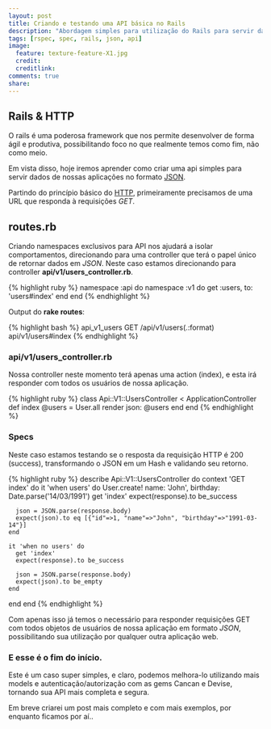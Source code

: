 ```yaml
---
layout: post
title: Criando e testando uma API básica no Rails
description: "Abordagem simples para utilização do Rails para servir dados para web."
tags: [rspec, spec, rails, json, api]
image:
  feature: texture-feature-X1.jpg
  credit:
  creditlink:
comments: true
share:
---
```


## Rails & HTTP

O rails é uma poderosa framework que nos permite desenvolver de forma ágil e produtiva,
possibilitando foco no que realmente temos como fim, não como meio.

Em vista disso, hoje iremos aprender como criar uma api simples para servir
dados de nossas aplicações no formato [JSON](http://pt.wikipedia.org/wiki/JSON).

Partindo do princípio básico do [HTTP](http://pt.wikipedia.org/wiki/Hypertext_Transfer_Protocol),
primeiramente precisamos de uma URL que responda à requisições *GET*.

## routes.rb

Criando namespaces exclusivos para API nos ajudará a isolar comportamentos, direcionando para uma
controller que terá o papel único de retornar dados em *JSON*. Neste caso estamos
direcionando para controller **api/v1/users_controller.rb**.

{% highlight ruby %}
  namespace :api do
    namespace :v1 do
      get :users, to: 'users#index'
    end
  end
{% endhighlight %}

Output do **rake routes**:

{% highlight bash %}
  api_v1_users GET  /api/v1/users(.:format) api/v1/users#index
{% endhighlight %}


### api/v1/users_controller.rb

Nossa controller neste momento terá apenas uma action (index), e esta irá responder
com todos os usuários de nossa aplicação.

{% highlight ruby %}
class Api::V1::UsersController < ApplicationController
  def index
    @users = User.all
    render json: @users
  end
end
{% endhighlight %}

### Specs

Neste caso estamos testando se o resposta da requisição HTTP é 200 (success),
transformando o JSON em um Hash e validando seu retorno.

{% highlight ruby %}
describe Api::V1::UsersController do
  context 'GET index' do
    it 'when users' do
      User.create! name: 'John', birthday: Date.parse('14/03/1991')
      get 'index'
      expect(response).to be_success

      json = JSON.parse(response.body)
      expect(json).to eq [{"id"=>1, "name"=>"John", "birthday"=>"1991-03-14"}]
    end

    it 'when no users' do
      get 'index'
      expect(response).to be_success

      json = JSON.parse(response.body)
      expect(json).to be_empty
    end
  end
end
{% endhighlight %}

Com apenas isso já temos o necessário para responder requisições GET com todos
objetos de usuários de nossa aplicação em formato *JSON*, possibilitando
sua utilização por qualquer outra aplicação web.

### E esse é o fim do início.

Este é um caso super simples, e claro, podemos melhora-lo utilizando mais models e
autenticação/autorização com as gems Cancan e Devise, tornando sua API mais completa e segura.

Em breve criarei um post mais completo e com mais exemplos, por enquanto ficamos por aí..










